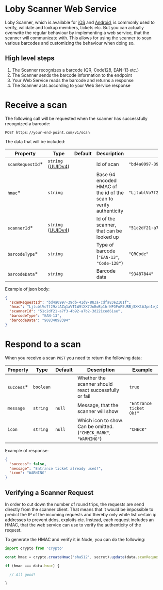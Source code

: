 # Loby Scanner Web Service

Loby Scanner, which is available for [iOS](https://apps.apple.com/app/loby-scanner/id1616875931) and [Android](https://play.google.com/store/apps/details?id=com.loby.scannerapp), is commonly used to verify, validate and lookup members, tickets etc. But you can actually overwrite the regular behaviour by implementing a web service, that the scanner will communicate with. This allows for using the scanner to scan various barcodes and customizing the behaviour when doing so.


## High level steps

1. The Scanner recognizes a barcode (QR, Code128, EAN-13 etc.)
2. The Scanner sends the barcode information to the endpoint
3. Your Web Service reads the barcode and returns a response
4. The Scanner acts according to your Web Service response


# Receive a scan

The following call will be requested when the scanner has successfully recognized a barcode:

`POST https://your-end-point.com/v1/scan`

The data that will be included:

| Property | Type | Default | Description | Example |
| - | - | - | - | - |
| `scanRequestId`* | `string` ([UUIDv4](https://en.wikipedia.org/wiki/Universally_unique_identifier)) | | Id of scan | `"bd4a0997-39db-41d9-883a-cdfa83e2101f"` |
| `hmac`* | `string` | | Base 64 encoded HMAC of the id of the scan to verify authenticity | `"LjtublVo7f29ztAZq1aVT1W9lXX7JoBwBp1hrNFGFoF5URBjSXKtAJpn1ejXrG+Mh4pMI0samNlpdmogtBabuw=="` |
| `scannerId`* | `string` ([UUIDv4](https://en.wikipedia.org/wiki/Universally_unique_identifier)) | | Id of the scanner, that can be looked up | `"51c2df21-a7f3-4b92-a7b2-3d221ced61ae"` |
| `barcodeType`* | `string` | | Type of barcode (`"EAN-13"`, `"Code-128"`) | `"QRCode"` |
| `barcodeData`* | `string` | | Barcode data | `"93487844"` |

Example of json body:
```json
{
  "scanRequestId": "bd4a0997-39db-41d9-883a-cdfa83e2101f",
  "hmac": "LjtublVo7f29ztAZq1aVT1W9lXX7JoBwBp1hrNFGFoF5URBjSXKtAJpn1ejXrG+Mh4pMI0samNlpdmogtBabuw==",
  "scannerId": "51c2df21-a7f3-4b92-a7b2-3d221ced61ae",
  "barcodeType": "EAN-13",
  "barcodeData": "90834098394"
}
```

# Respond to a scan

When you receive a scan `POST` you need to return the following data:

| Property | Type | Default | Description | Example |
| - | - | - | - | - |
| `success`* | `boolean` | | Whether the scanner should react successfully or fail | `true` |
| `message` | `string` | `null` | Message, that the scanner will show | `"Entrance ticket Ok!"` |
| `icon` | `string` | `null` | Which icon to show. Can be omitted. (`"CHECK_MARK"`, `"WARNING"`) | `"CHECK"` |

Example of response:
```json
{
  "success": false,
  "message": "Entrance ticket already used!",
  "icon": "WARNING"
}
```

## Verifying a Scanner Request

In order to cut down the number of round trips, the requests are send directly from the scanner client. That means that it would be impossible to predict the IP of the incoming requests and thereby only white list certain ip addresses to prevent ddos, exploits etc. Instead, each request includes an HMAC, that the web service can use to verify the authenticity of the request.

To generate the HMAC and verify it in Node, you can do the following:

```js
import crypto from 'crypto'

const hmac = crypto.createHmac('sha512', secret).update(data.scanRequestId).digest('base64')

if (hmac === data.hmac) {

  // All good!

}

```
